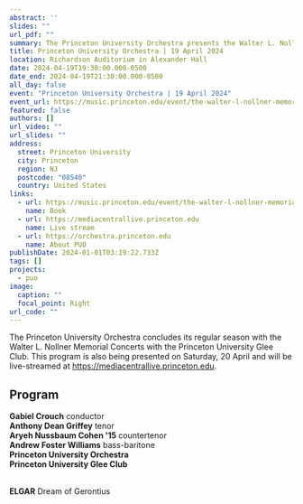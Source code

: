 ```yaml
---
abstract: ''
slides: ""
url_pdf: ""
summary: The Princeton University Orchestra presents the Walter L. Nollner Memorial Concerts with the Princeton University Glee Club.
title: Princeton University Orchestra | 19 April 2024
location: Richardson Auditorium in Alexander Hall
date: 2024-04-19T19:30:00.000-0500
date_end: 2024-04-19T21:30:00.000-0500
all_day: false
event: "Princeton University Orchestra | 19 April 2024"
event_url: https://music.princeton.edu/event/the-walter-l-nollner-memorial-concert-dream-of-gerontius/2024-04-19/
featured: false
authors: []
url_video: ""
url_slides: ""
address:
  street: Princeton University
  city: Princeton
  region: NJ
  postcode: "08540"
  country: United States
links:
  - url: https://music.princeton.edu/event/the-walter-l-nollner-memorial-concert-dream-of-gerontius/2024-04-19/
    name: Book
  - url: https://mediacentrallive.princeton.edu
    name: Live stream
  - url: https://orchestra.princeton.edu
    name: About PUO
publishDate: 2024-01-01T03:19:22.733Z
tags: []
projects:
  - puo
image:
  caption: ""
  focal_point: Right
url_code: ""
---
```

The Princeton University Orchestra concludes its regular season with the Walter L. Nollner Memorial Concerts with the Princeton University Glee Club. This program is also being presented on Saturday, 20 April and will be live-streamed at https://mediacentrallive.princeton.edu.

## Program
**Gabiel Crouch** conductor<br>
**Anthony Dean Griffey** tenor<br>
**Aryeh Nussbaum Cohen '15** countertenor<br>
**Andrew Foster Williams** bass-baritone<br>
**Princeton University Orchestra**<br>
**Princeton University Glee Club**
<br><br>

**ELGAR** Dream of Gerontius

